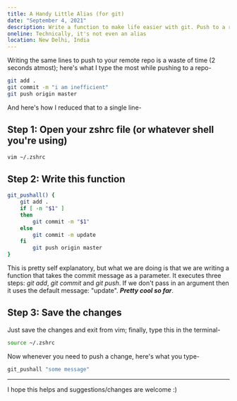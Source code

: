 ```yaml
---
title: A Handy Little Alias (for git)
date: "September 4, 2021"
description: Write a function to make life easier with git. Push to a remote repository in one step!
oneline: Technically, it's not even an alias
location: New Delhi, India
---
```


Writing the same lines to push to your remote repo is a waste of time (2 seconds atmost); here's what I type the most while pushing to a repo-

```zsh
git add .
git commit -m "i am inefficient"
git push origin master
```

And here's how I reduced that to a single line-

## Step 1: Open your zshrc file (or whatever shell you're using)

```zsh
vim ~/.zshrc
```

## Step 2: Write this function

```zsh
git_pushall() {
    git add .
    if [ -n "$1" ]
    then
        git commit -m "$1"
    else
        git commit -m update
    fi
        git push origin master
}
```

This is pretty self explanatory, but what we are doing is that we are writing a function that takes the commit message as a parameter. It executes three steps: _git add_, _git commit_ and _git push_. If we don't pass in an argument then it uses the default message: "update". **_Pretty cool so far_**.

## Step 3: Save the changes

Just save the changes and exit from vim; finally, type this in the terminal-

```zsh
source ~/.zshrc
```

Now whenever you need to push a change, here's what you type-

```zsh
git_pushall "some message"
```

---

I hope this helps and suggestions/changes are welcome :)
